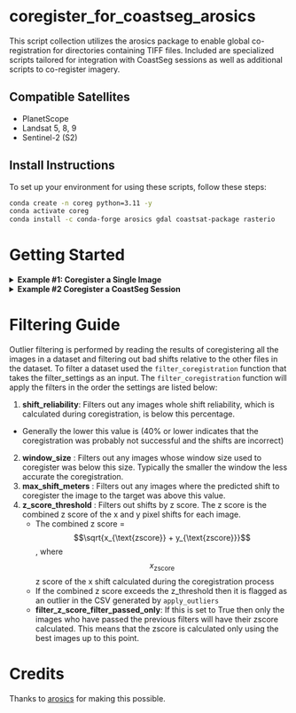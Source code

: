 # coregister_for_coastseg_arosics

This script collection utilizes the arosics package to enable global co-registration for directories containing TIFF files. Included are specialized scripts tailored for integration with CoastSeg sessions as well as additional scripts to co-register imagery.

## Compatible Satellites
- PlanetScope
- Landsat 5, 8, 9
- Sentinel-2 (S2)

## Install Instructions
To set up your environment for using these scripts, follow these steps:
```bash
conda create -n coreg python=3.11 -y
conda activate coreg
conda install -c conda-forge arosics gdal coastsat-package rasterio
```

# Getting Started

<details>
<summary><strong>Example #1: Coregister a Single Image</strong></summary>

  In this example we will coregister a S2 scene to a Landsat 9 scene at Unalakleet Alaska.

1. Open the file `coregister_single.py`
2. Create the coregister settings
     - These are the settings that are provided to arosics to coregister the two scenes together.
     - You can read me more about the available settings at the  [arosics global coreg page](https://danschef.git-pages.gfz-potsdam.de/arosics/doc/arosics.html#module-arosics.CoReg)
     - I recommend using these default settings.
```
coregister_settings = {
    "ws": (256, 256), # window size: this is the size of the window used to calculate the coregistration shifts
    "nodata":(0,0),   # This is the no data value in the images
    "max_shift":100,  # This is the maximum allowable shift in pixels
    "binary_ws":False, # This forces the window size to be a power of 2
    "progress":False,  # This shows the progress of the coregistration
    "v":False,         # This shows the verbose output
    "ignore_errors":True, # Useful for batch processing. In case of error COREG.success == False and COREG.x_shift_px/COREG.y_shift_px is None        
    "fmt_out": "GTiff",
}
```
3. Enter the locations to the template and target images.
  - Replace the existing paths with the locations of your files
  - `im_reference` : This is the tiff file that you want to coregister the target to. 
  - `im_target` : This is the tiff file that you want to coregister to the template
  - Note: Neither of these files will be modified by the coregistration process. Any modifications will be saved to new directories and the finishes coregistered image will be saved out to the 'coregistered' directory
```
im_reference = "sample_data/2023-06-30-22-01-55_L9_ms.tif"
im_target = "sample_data/2023-10-09-22-28-02_S2_ms.tif" # This is the image that will be coregistered to the reference image
```
4. Run the script and the target image will be coregistered to the template image.
   - The coregistered image will be saved to 'coregistered' directory
   - A json file called `coreg_result.json` will be saved to the same directory. It contains the shift applied to the image
   - <bold> See content of  coreg_result.json </bold>
  ```
{
    "2023-10-09-22-28-02_S2_ms.tif": {
        "original_ssim": 0.5438432514482783,
        "coregistered_ssim": 0.5356732983691888,
        "change_ssim": -0.00816995307908952,
        "shift_x": -0.6070383489131927,
        "shift_y": 0.5041977167129517,
        "shift_x_meters": -6.0703834891319275,
        "shift_y_meters": -5.041977167129517,
        "shift_reliability": 73.24202217019764,
        "window_size": [
            256,
            256
        ],
        "success": true,
        "CRS": "EPSG:32604",
        "CRS_converted": true
    },
    "settings": {
        "ws": [
            256,
            256
        ],
        "nodata": [
            0,
            0
        ],
        "max_shift": 100,
        "binary_ws": false,
        "progress": false,
        "v": false,
        "ignore_errors": true,
        "fmt_out": "GTiff"
    }
}

  ```
</details>

<details>
<summary><strong>Example #2 Coregister a CoastSeg Session</strong></summary>
  

Script : `coregister_coastseg_session.py`

This example takes a session folder from CoastSeg and coregisters all the tiff files for each of the satellites except L7 to the selected template. The tiff files in the `ms` directory for each satellite are used as the target images to coregister to the template image. After the shifts needed to coregister the images are calculated filtering is applied to remove any outliers. Any files that were flagged as outliers are moved to failed_coregistration folder in the output directory. For the files that passed the outlier filtering the estimated shifts are then applied to the panchromatic band, mask band, and QA band so that they match the coregistered ms band. Finally, it creates new jpg files based on the files that were coregistered.

### Directions
1. Open the file `coregister_single_planet_example.py`
2a. Create the coregister settings
These are the settings that are provided to arosics to coregister the two scenes together.
You can read me more about the available settings at the arosics global coreg page
I recommend using these default settings.
```
coregister_settings = {
    "ws": (256, 256), # window size: this is the size of the window used to calculate the coregistration shifts
    "nodata":(0,0),   # This is the no data value in the images
    "max_shift":100,  # This is the maximum allowable shift in pixels
    "binary_ws":False, # This forces the window size to be a power of 2
    "progress":False,  # This shows the progress of the coregistration
    "v":False,         # This shows the verbose output
    "ignore_errors":True, # Useful for batch processing. In case of error COREG.success == False and COREG.x_shift_px/COREG.y_shift_px is None        
    "fmt_out": "GTiff",
}
```
2b. Create the filter settings
These are the settings that are used to filter out bad coregistrations after coregistering all the target images to the template image.
- All of the bad coregistrations will be moved to a new directory called "failed_coregistration" that contains the bad coregistrations
- This creates a file called `filtered_files.csv` that contains a column called `filter_passed` that contains True if the image passed all the filtering steps
I recommend using these default settings.
```
filtering_settings = {
    'shift_reliability': 40,  # Default minimum threshold for shift reliability percentage. 
    'window_size': 50,  # Minimum size of the window used to calculate coregistration shifts in pixels (smaller is worse)
    'max_shift_meters': 250,  # Default maximum allowable shift in meters
    'filter_z_score': True,  # Flag to determine if z-score filtering should be applied
    'filter_z_score_filter_passed_only': False,  # Flag to apply z-score filtering only to data that has passed previous filters
    'z_score_threshold': 2  # Threshold for z-score beyond which data points are considered outliers
}
```

3. Choose a session directory to be the directory in `data` containing the tiffs, the location of the sorted jpgs, and the template file to coregister all the files in the session to

  - Replace the existing paths with the locations of your files
  - `template_path` : This is the tiff file that you want to coregister the target to.
  - `sorted_jpg_path` :This is the location to the RGB jpg files within the `session_dir` selected. Only the jpgs directly in this folder will be used to load the tif files to coregister.
  - `session_dir` : This is the directory of the ROI within CoastSeg's `data` folder that contains all the downloaded data.
  - Note: None of these files will be modified by the coregistration process. Any modifications will be saved to new directories and the finishes coregistered image will be saved out to the 'coregistered' directory

```
session_dir = r'C:\development\doodleverse\coastseg\CoastSeg\data\ID_1_datetime11-04-24__04_30_52_original_mess_with'
template_path = r"C:\development\doodleverse\coastseg\CoastSeg\data\ID_1_datetime11-04-24__04_30_52_original\L9\ms\2023-06-30-22-01-55_L9_ID_1_datetime11-04-24__04_30_52_ms.tif"
sorted_jpg_path = r'C:\development\doodleverse\coastseg\CoastSeg\data\ID_1_datetime11-04-24__04_30_52_original_mess_with\jpg_files\preprocessed\RGB'

```

4. Run the script
   - The coregistered images will be saved to 'coregistered' directory
   - A json file called `transformation_results.json` will be saved to the same directory.
   - A CSV file called `filtered_files.csv` will be saved to the same directory. This file contains whether each file passed outlier filtering or not in `filter_passed` column.
   - Below is an example of the `coregistered` folder generated by the tool. It mirrors the struture of the original session and has the coregisterd files for each satellite in the same organizational format as the original. 
![image](https://github.com/user-attachments/assets/5895e591-6706-4147-ada7-496b9710f132)

 ### Summary 
1. Uses the filenames in the `sorted_jpg_path` to load in the matching tiff files from the `ms` folder for each satellite for coregistration
2. Calculates the shifts needed to coregister each of the tiff files from the `ms` folder for each satellite.
 -  It saves a file containing all the files that were coregistered to `'transformation_results.json'`
- It saves all the coregistered file to a directory called `coregistered`
3. It filters all the files in the `'transformation_results.json'` files based on the `filter_settings` and moves files that failed filtered to `failed_coregistration` within the `coregistered` directory
4. It copies the `pan`,`nir`, and `mask` folders tiffs for the matching files that passed filtering and applies the shifts determined by coregisteration to them. These files are saved to the `coregistered` directory.
5. It creates new jpgs using the coregistered files and saves them to `jpg_files` in the `coregistered` directory. This is only for the files that passed filtering.
6. It updates the config.json file's `sitename` to be the location of the coregistered files so that coastseg reads the coregistered file from there.

![image](https://github.com/user-attachments/assets/7e39c956-63b3-432c-b160-5d2b367ff504)


</details>

# Filtering Guide
Outlier filtering is performed by reading the results of coregistering all the images in a dataset and filtering out bad shifts relative to the other files in the dataset.
To filter a dataset used the `filter_coregistration` function that takes the filter_settings as an input. The  `filter_coregistration` function will apply the filters in the order the settings are listed below:

1. **shift_reliability**: Filters out any images whole shift reliability, which is calculated during coregistration, is below this percentage. 
- Generally the lower this value is (40% or lower indicates that the coregistration was probably not successful and the shifts are incorrect)
2. **window_size** : Filters out any images whose window size used to coregister was below this size. Typically the smaller the window the less accurate the coregistration.
3. **max_shift_meters** : Filters out any images where the predicted shift to coregister the image to the target was above this value.
4. **z_score_threshold** : Filters out shifts by z score. The z score is the combined z score of the x and y pixel shifts for each image.
   - The combined z score = $$\sqrt{x_{\text{zscore}} + y_{\text{zscore}}}$$, where  $$x_{\text{zscore}}$$ z score of the x shift calculated during the coregistration process
   - If the combined z score exceeds the z_threshold then it is flagged as an outlier in the CSV generated by `apply_outliers`
   - **filter_z_score_filter_passed_only**: If this is set to True then only the images who have passed the previous filters will have their zscore calculated. This means that the zscore is calculated only using the best images up to this point.


# Credits
Thanks to [arosics](https://github.com/GFZ/arosics) for making this possible.
